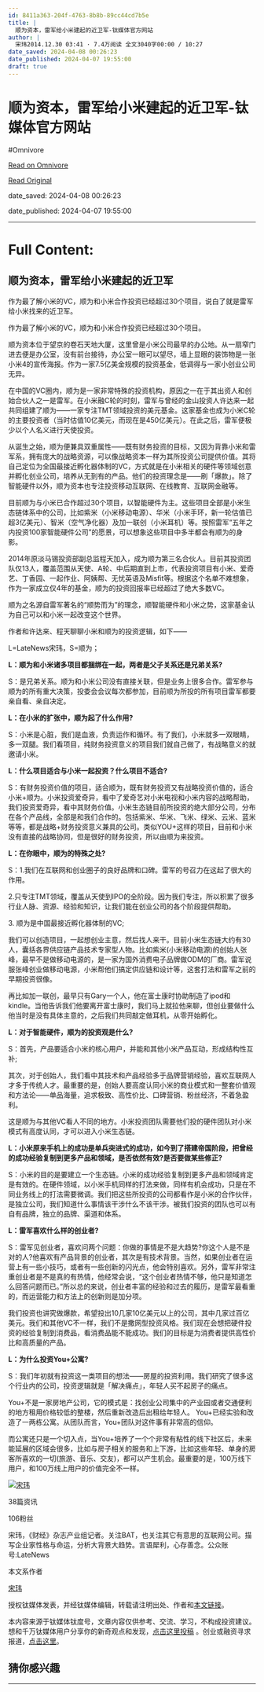 ```yaml
---
id: 8411a363-204f-4763-8b8b-89cc44cd7b5e
title: |
  顺为资本，雷军给小米建起的近卫军-钛媒体官方网站
author: |
  宋玮2014.12.30 03:41 · 7.4万阅读 全文3040字00:00 / 10:27
date_saved: 2024-04-08 00:26:23
date_published: 2024-04-07 19:55:00
draft: true
---
```


# 顺为资本，雷军给小米建起的近卫军-钛媒体官方网站
#Omnivore

[Read on Omnivore](https://omnivore.app/me/-18ebbf50f8c)

[Read Original](https://www.tmtpost.com/182827.html)

date_saved: 2024-04-08 00:26:23

date_published: 2024-04-07 19:55:00

--- 

# Full Content: 

## 顺为资本，雷军给小米建起的近卫军

作为最了解小米的VC，顺为和小米合作投资已经超过30个项目，说白了就是雷军给小米找来的近卫军。

作为最了解小米的VC，顺为和小米合作投资已经超过30个项目。

顺为资本位于望京的卷石天地大厦，这里曾是小米公司最早的办公地。从一扇窄门进去便是办公室，没有前台接待，办公室一眼可以望尽，墙上显眼的装饰物是一张小米4的宣传海报。作为一家7.5亿美金规模的投资基金，低调得与一家小创业公司无异。

在中国的VC圈内，顺为是一家非常特殊的投资机构，原因之一在于其出资人和创始合伙人之一是雷军。在小米融C轮的时刻，雷军与曾经的金山投资人许达来一起共同组建了顺为——一家专注TMT领域投资的美元基金。这家基金也成为小米C轮的主要投资者（当时估值10亿美元，而现在是450亿美元）。在此之后，雷军便极少以个人名义进行天使投资。

从诞生之始，顺为便兼具双重属性——既有财务投资的目标，又因为背靠小米和雷军系，拥有庞大的战略资源，可以像战略资本一样为其所投资公司提供价值。其将自己定位为全国最接近孵化器体制的VC，方式就是在小米相关的硬件等领域创意并孵化创业公司，培养从无到有的产品。他们的投资理念是——刷「爆款」。除了智能硬件以外，顺为资本也专注投资移动互联网、在线教育、互联网金融等。

目前顺为与小米已合作超过30个项目，以智能硬件为主。这些项目全部是小米生态链体系中的公司，比如紫米（小米移动电源）、华米（小米手环，新一轮估值已超3亿美元）、智米（空气净化器）及加一联创（小米耳机）等。按照雷军“五年之内投资100家智能硬件公司”的愿景，可以想象这些项目中多半都会有顺为的身影。

2014年原淡马锡投资部副总监程天加入，成为顺为第三名合伙人。目前其投资团队仅13人，覆盖范围从天使、A轮、中后期直到上市，代表投资项目有小米、爱奇艺、丁香园、一起作业、阿姨帮、无忧英语及Misfit等。根据这个名单不难想象，作为一家成立仅4年的基金，顺为的投资回报率已经超过了绝大多数VC。

顺为之名源自雷军著名的“顺势而为”的理念，顺智能硬件和小米之势，这家基金认为自己可以和小米一起改变这个世界。

作者和许达来、程天聊聊小米和顺为的投资逻辑，如下—— 

L=LateNews宋玮，S=顺为； 

**L：顺为和小米诸多项目都捆绑在一起，两者是父子关系还是兄弟关系?** 

S：是兄弟关系。顺为和小米公司没有直接关联，但是业务上很多合作。雷军参与顺为的所有重大决策，投委会会议每次都参加，目前顺为所投的所有项目雷军都要亲自看、亲自决定。

**L：在小米的扩张中，顺为起了什么作用?** 

S：小米是心脏，我们是血液，负责运作和循环。有了我们，小米就多一双眼睛，多一双腿。我们看项目，纯财务投资意义的项目我们就自己做了，有战略意义的就邀请小米。

**L：什么项目适合与小米一起投资？什么项目不适合?** 

S：有财务投资价值的项目，适合顺为，既有财务投资又有战略投资价值的，适合小米+顺为。小米投资爱奇异，看中了爱奇艺对小米电视和小米内容的战略帮助，我们投资爱奇异，看中其财务价值。小米生态链目前所投资的绝大部分公司，分布在各个产品线，全部是和我们合作的。包括紫米、华米、飞米、绿米、云米、蓝米等等，都是战略+财务投资意义兼具的公司。类似YOU+这样的项目，目前和小米没有直接的战略协同，但是很好的财务投资，所以由顺为来投资。

**L：在你眼中，顺为的特殊之处?** 

S：1.我们在互联网和创业圈子的良好品牌和口碑。雷军的号召力在这起了很大的作用。

2.只专注TMT领域，覆盖从天使到IPO的全阶段。因为我们专注，所以积累了很多行业人脉、资源、经验和知识，让我们能在创业公司的各个阶段提供帮助。

3\. 顺为是中国最接近孵化器体制的VC;

我们可以创造项目，一起想创业主意，然后找人来干。目前小米生态链大约有30人，囊括各界供应链产品技术专家型人物。比如紫米(小米移动电源)的创始人张峰，最早不是做移动电源的，是一家为国外消费电子品牌做ODM的厂商。雷军说服张峰创业做移动电源，小米帮他们搞定供应链和设计等，这套打法和雷军之前的早期投资很像。

再比如加一联创，最早只有Gary一个人，他在富士康时协助制造了ipod和kindle。当他告诉我们他要离开富士康时，我们马上就拉他来聊，但创业要做什么他当时是没有具体主意的，之后我们共同敲定做耳机，从零开始孵化。

**L：对于智能硬件，顺为的投资观是什么?** 

S：首先，产品要适合小米的核心用户，并能和其他小米产品互动，形成结构性互补;

其次，对于创始人，我们看中其技术和产品经验多于品牌营销经验，喜欢互联网人才多于传统人才。最重要的是，创始人要高度认同小米的商业模式和一整套价值观和方法论——单品海量，追求极致、高性价比、口碑营销、粉丝经济，不着急盈利。

这是顺为与其他VC看人不同的地方。小米投资团队需要他们投的硬件团队对小米模式有高度认同，才可以进入小米生态链。

**L：小米原来手机上的成功是单兵突进式的成功，如今到了搭建帝国阶段，把曾经的成功经验复制到更多产品和领域，是否依然有效?是否要做某些修正?** 

S：小米的目的是要建立一个生态链。小米的成功经验复制到更多产品和领域肯定是有效的。在硬件领域，以小米手机同样的打法来做，同样有机会成功，只是在不同业务线上的打法需要微调。我们把这些所投资的公司都看作是小米的合作伙伴，是独立公司，我们知道什么事情该干涉什么不该干涉。被我们投资的团队也可以有自有品牌，独立的品牌、渠道和体系。

**L：雷军喜欢什么样的创业者?** 

S：雷军见创业者，喜欢问两个问题：你做的事情是不是大趋势?你这个人是不是对的人?他喜欢有产品背景的创业者，其次是有技术背景。当然，如果创业者在运营上有一些小技巧，或者有一些创新的闪光点，他会特别喜欢。另外，雷军非常注重创业者是不是真的有热情，他经常会说，“这个创业者热情不够，他只是知道怎么回答问题而已。”所以总的来说，创业者丰富的经验和过去的履历，是雷军最看重的，而运营能力和方法上的创新则是加分项。

我们投资也讲究做爆款，希望投出10几家10亿美元以上的公司，其中几家过百亿美元。我们和其他VC不一样，我们不是撒网型投资风格。我们现在会想把硬件投资的经验复制到消费品，看消费品能不能成功。我们的目标是为消费者提供高性价比和高质量的产品。

**L：为什么投资You+公寓?** 

S：我们年初就有投资这一类项目的想法——房屋的投资利用。我们研究了很多这个行业内的公司，投资逻辑就是「解决痛点」，年轻人买不起房子的痛点。

You+不是一家房地产公司，它的模式是：找创业公司集中的产业园或者交通便利的地方租用价格较低的整楼，然后重新改造后出租给年轻人。 You+已经实验和改造了一两栋公寓。从团队而言，You+团队对这件事有非常高的信仰。

而公寓还只是一个切入点，当You+培养了一个个非常有粘性的线下社区后，未来能延展的区域会很多，比如与房子相关的服务和上下游，比如这些年轻、单身的房客所喜欢的一切(旅游、音乐、交友)，都可以产生机会。最重要的是，100万线下用户，和100万线上用户的价值完全不一样。

[![宋玮](https://proxy-prod.omnivore-image-cache.app/0x0,sz90fU--fmvwaJ0BxjjoJIK4fU2Bz8KuEM36IaMu4wvY/https://www.tmtpost.com/public/css/img/avatar/avatar_3.png)](https://www.tmtpost.com/user/259959)

38篇资讯 

106粉丝 

宋玮，《财经》杂志产业组记者。关注BAT，也关注其它有意思的互联网公司。描写企业家性格与命运，分析大背景大趋势。言语犀利，心存善念。公众账号:LateNews

 本文系作者 

[宋玮](https://www.tmtpost.com/user/259959)

 授权钛媒体发表，并经钛媒体编辑，转载请注明出处、作者和[本文链接](https://www.tmtpost.com/182827.html)。 

 本内容来源于钛媒体钛度号，文章内容仅供参考、交流、学习，不构成投资建议。   
 想和千万钛媒体用户分享你的新奇观点和发现，[点击这里投稿](https://www.tmtpost.com/about/write) 。创业或融资寻求报道，[点击这里](https://www.tmtpost.com/report)。 

## 猜你感兴趣

---

